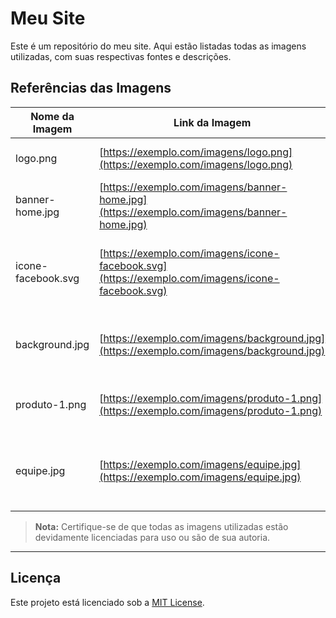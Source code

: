 # Meu Site

Este é um repositório do meu site. Aqui estão listadas todas as imagens utilizadas, com suas respectivas fontes e descrições.

## Referências das Imagens

| Nome da Imagem        | Link da Imagem                                                                 | Descrição                                               |
|-----------------------|--------------------------------------------------------------------------------|----------------------------------------------------------|
| logo.png              | [https://exemplo.com/imagens/logo.png](https://exemplo.com/imagens/logo.png)  | Logotipo principal do site                              |
| banner-home.jpg       | [https://exemplo.com/imagens/banner-home.jpg](https://exemplo.com/imagens/banner-home.jpg) | Banner da página inicial                                |
| icone-facebook.svg    | [https://exemplo.com/imagens/icone-facebook.svg](https://exemplo.com/imagens/icone-facebook.svg) | Ícone da rede social Facebook utilizado no rodapé       |
| background.jpg        | [https://exemplo.com/imagens/background.jpg](https://exemplo.com/imagens/background.jpg) | Imagem de fundo usada nas seções do site                |
| produto-1.png         | [https://exemplo.com/imagens/produto-1.png](https://exemplo.com/imagens/produto-1.png) | Imagem ilustrativa do Produto 1                         |
| equipe.jpg            | [https://exemplo.com/imagens/equipe.jpg](https://exemplo.com/imagens/equipe.jpg) | Foto da equipe do projeto exibida na página "Sobre"     |

> **Nota:** Certifique-se de que todas as imagens utilizadas estão devidamente licenciadas para uso ou são de sua autoria.

---

## Licença

Este projeto está licenciado sob a [MIT License](LICENSE).


